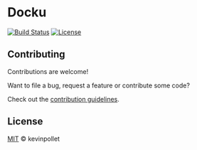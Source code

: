 # Docku

[![Build Status](https://github.com/kevinpollet/docku/workflows/Build/badge.svg)](https://github.com/kevinpollet/docku/actions) [![License](https://img.shields.io/badge/license-MIT-blue.svg)](./LICENSE.md)

## Contributing

Contributions are welcome!

Want to file a bug, request a feature or contribute some code?

Check out the [contribution guidelines][2].

## License

[MIT][1] © kevinpollet

[1]: ./LICENSE.md
[2]: ./CONTRIBUTING.md
